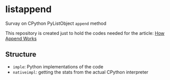 # listappend
Survay on CPython PyListObject `append` method

This repository is created just to hold the codes needed for the article: [How Append Works](https://virgool.io/@liewpl/how-append-works-gp4apwtpr0bt)

## Structure
- `imple`: Python implementations of the code
- `nativeimpl`: getting the stats from the actual CPython interpreter
  
